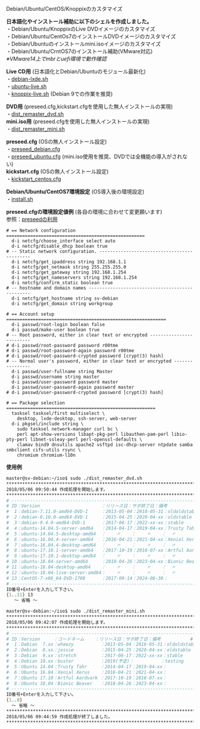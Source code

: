 Debian/Ubuntu/CentOS/Knoppixのカスタマイズ  
  
**日本語化やインストール補助に以下のシェルを作成しました。**  
・Debian/Ubuntu/KnoppixのLive DVDイメージのカスタマイズ  
・Debian/Ubuntu/CentOs7のインストールDVDイメージのカスタマイズ  
・Debian/Ubuntuのインストールmini.isoイメージのカスタマイズ  
・Debian/Ubuntu/CrntOS7のインストール補助(VMware対応)  
*※VMware14上でmbrとuefi環境で動作確認*  
  
**Live CD用** (日本語化とDebian/Ubuntuのモジュール最新化)  
・[debian-lxde.sh](https://github.com/office-itou/Linux/blob/master/customize/debian-lxde.sh?ts=4)  
・[ubuntu-live.sh](https://github.com/office-itou/Linux/blob/master/customize/ubuntu-live.sh?ts=4)  
・[knoppix-live.sh](https://github.com/office-itou/Linux/blob/master/customize/knoppix-live.sh?ts=4)  (Debian 9での作業を推奨)  
  
**DVD用** (preseed.cfg,kickstart.cfgを使用した無人インストールの実現)   
・[dist_remaster_dvd.sh](https://github.com/office-itou/Linux/blob/master/installer/dist_remaster_dvd.sh?ts=4)  
**mini.iso用** (preseed.cfgを使用した無人インストールの実現)   
・[dist_remaster_mini.sh](https://github.com/office-itou/Linux/blob/master/installer/dist_remaster_mini.sh?ts=4)  
  
**preseed.cfg** (OSの無人インストール設定)  
・[preseed_debian.cfg](https://github.com/office-itou/Linux/blob/master/installer/preseed_debian.cfg?ts=4)  
・[preseed_ubuntu.cfg](https://github.com/office-itou/Linux/blob/master/installer/preseed_ubuntu.cfg?ts=4) (mini.iso使用を推奨、DVDでは全機能の導入がされない)  
**kickstart.cfg** (OSの無人インストール設定)  
・[kickstart_centos.cfg](https://github.com/office-itou/Linux/blob/master/installer/kickstart_centos.cfg?ts=4)  
  
**Debian/Ubuntu/CentOS7環境設定** (OS導入後の環境設定)  
・[install.sh](https://github.com/office-itou/Linux/blob/master/installer/install.sh?ts=4)  
  
**preseed.cfgの環境設定値例** (各自の環境に合わせて変更願います)  
参照：[preseedの利用](https://www.debian.org/releases/stable/amd64/apbs02.html.ja)  
  
```text
# == Network configuration ====================================================
  d-i netcfg/choose_interface select auto
  d-i netcfg/disable_dhcp boolean true
# -- Static network configuration. --------------------------------------------
  d-i netcfg/get_ipaddress string 192.168.1.1
  d-i netcfg/get_netmask string 255.255.255.0
  d-i netcfg/get_gateway string 192.168.1.254
  d-i netcfg/get_nameservers string 192.168.1.254
  d-i netcfg/confirm_static boolean true
# -- hostname and domain names ------------------------------------------------
  d-i netcfg/get_hostname string sv-debian
  d-i netcfg/get_domain string workgroup
```

```text
# == Account setup ============================================================
  d-i passwd/root-login boolean false
  d-i passwd/make-user boolean true
# -- Root password, either in clear text or encrypted -------------------------
# d-i passwd/root-password password r00tme
# d-i passwd/root-password-again password r00tme
# d-i passwd/root-password-crypted password [crypt(3) hash]
# -- Normal user's password, either in clear text or encrypted ----------------
  d-i passwd/user-fullname string Master
  d-i passwd/username string master
  d-i passwd/user-password password master
  d-i passwd/user-password-again password master
# d-i passwd/user-password-crypted password [crypt(3) hash]
```

```text
# == Package selection ========================================================
  tasksel tasksel/first multiselect \
    desktop, lxde-desktop, ssh-server, web-server
  d-i pkgsel/include string \
    sudo tasksel network-manager curl bc \
    perl apt-show-versions libapt-pkg-perl libauthen-pam-perl libio-pty-perl libnet-ssleay-perl perl-openssl-defaults \
    clamav bind9 dnsutils apache2 vsftpd isc-dhcp-server ntpdate samba smbclient cifs-utils rsync \
    chromium chromium-l10n
```
**使用例**

```text:dist_remaster_dvd.sh
master@sv-debian:~/iso$ sudo ./dist_remaster_dvd.sh
*******************************************************************************
2018/05/06 09:50:44 作成処理を開始します。
*******************************************************************************
# ---------------------------------------------------------------------------#
# ID：Version                       ：リリース日：サポ終了日：備考           #
#  1：debian-7.11.0-amd64-DVD-1     ：2013-05-04：2018-05-31：oldoldstable   #
#  2：debian-8.10.0-amd64-DVD-1     ：2015-04-25：2020-04-xx：oldstable      #
#  3：debian-9.4.0-amd64-DVD-1      ：2017-06-17：2022-xx-xx：stable         #
#  4：ubuntu-14.04.5-server-amd64   ：2014-04-17：2019-04-xx：Trusty Tahr    #
#  5：ubuntu-14.04.5-desktop-amd64  ：    〃    ：    〃    ：  〃           #
#  6：ubuntu-16.04.4-server-amd64   ：2016-04-21：2021-04-xx：Xenial Xerus   #
#  7：ubuntu-16.04.4-desktop-amd64  ：    〃    ：    〃    ：  〃           #
#  8：ubuntu-17.10.1-server-amd64   ：2017-10-19：2018-07-xx：Artful Aardvark#
#  9：ubuntu-17.10.1-desktop-amd64  ：    〃    ：    〃    ：  〃           #
# 10：ubuntu-18.04-server-amd64     ：2018-04-26：2023-04-xx：Bionic Beaver  #
# 11：ubuntu-18.04-desktop-amd64    ：    〃    ：    〃    ：  〃           #
# 12：ubuntu-18.04-live-server-amd64：    〃    ：    〃    ：  〃           #
# 13：CentOS-7-x86_64-DVD-1708      ：2017-09-14：2024-06-30：               #
# ---------------------------------------------------------------------------#
ID番号+Enterを入力して下さい。
{1..11} 13
   ～ 省略 ～
```

```text:dist_remaster_mini.sh
master@sv-debian:~/iso$ sudo ./dist_remaster_mini.sh
*******************************************************************************
2018/05/06 09:42:07 作成処理を開始します。
*******************************************************************************
# ---------------------------------------------------------------------------#
# ID：Version     ：コードネーム    ：リリース日：サポ終了日：備考           #
#  1：Debian  7.xx：wheezy          ：2013-05-04：2018-05-31：oldoldstable   #
#  2：Debian  8.xx：jessie          ：2015-04-25：2020-04-xx：oldstable      #
#  3：Debian  9.xx：stretch         ：2017-06-17：2022-xx-xx：stable         #
#  4：Debian 10.xx：buster          ：2019(予定)：          ：testing        #
#  5：Ubuntu 14.04：Trusty Tahr     ：2014-04-17：2019-04-xx：               #
#  6：Ubuntu 16.04：Xenial Xerus    ：2016-04-21：2021-04-xx：               #
#  7：Ubuntu 17.10：Artful Aardvark ：2017-10-19：2018-07-xx：               #
#  8：Ubuntu 18.04：Bionic Beaver   ：2018-04-26：2023-04-xx：               #
# ---------------------------------------------------------------------------#
ID番号+Enterを入力して下さい。
{1..8}
  ～ 省略 ～
*******************************************************************************
2018/05/06 09:44:59 作成処理が終了しました。
*******************************************************************************
```
